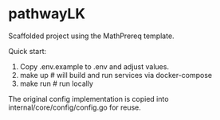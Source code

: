 # pathwayLK

Scaffolded project using the MathPrereq template.

Quick start:
1. Copy .env.example to .env and adjust values.
2. make up   # will build and run services via docker-compose
3. make run  # run locally

The original config implementation is copied into internal/core/config/config.go for reuse.
